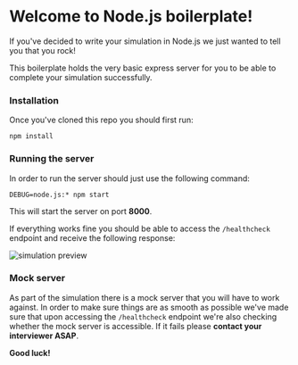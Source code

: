 # Welcome to Node.js boilerplate!

If you've decided to write your simulation in Node.js we just wanted to tell you that you rock!

This boilerplate holds the very basic express server for you to be able to complete your simulation successfully. 

### Installation

Once you've cloned this repo you should first run:

    npm install

### Running the server

In order to run the server should just use the following command: 

    DEBUG=node.js:* npm start

This will start the server on port **8000**.

If everything works fine you should be able to access the `/healthcheck` endpoint and receive the following response:

![simulation preview](https://drive.google.com/uc?id=1SofJmYALWAYUoAwdizo5XIzQNwK7DgYG)

### Mock server

As part of the simulation there is a mock server that you will have to work against. In order to make sure things are as smooth as possible we've made sure that upon accessing the `/healthcheck` endpoint we're also checking whether the mock server is accessible. If it fails please **contact your interviewer ASAP**.


**Good luck!**
